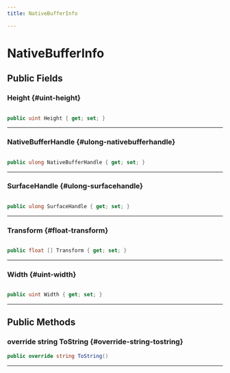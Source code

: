 ```yaml
---
title: NativeBufferInfo

---
```


# NativeBufferInfo










## Public Fields

### Height {#uint-height}

```csharp

public uint Height { get; set; }

```






-----------

### NativeBufferHandle {#ulong-nativebufferhandle}

```csharp

public ulong NativeBufferHandle { get; set; }

```






-----------

### SurfaceHandle {#ulong-surfacehandle}

```csharp

public ulong SurfaceHandle { get; set; }

```






-----------

### Transform {#float-transform}

```csharp

public float [] Transform { get; set; }

```






-----------

### Width {#uint-width}

```csharp

public uint Width { get; set; }

```






-----------

## Public Methods

### override string ToString {#override-string-tostring}

```csharp
public override string ToString()
```






-----------

